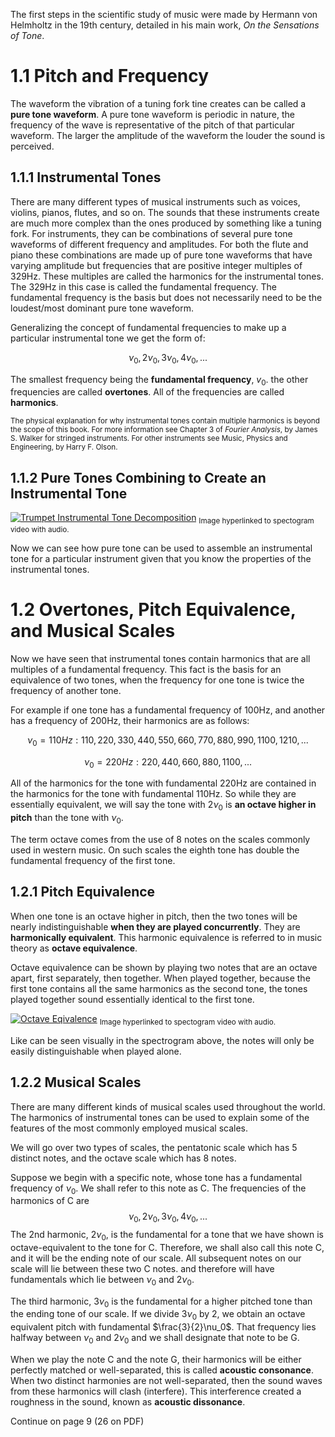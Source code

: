 The first steps in the scientific study of music were made by Hermann von Helmholtz in the 19th century, detailed in his main work, *On the Sensations of Tone*.
# 1.1 Pitch and Frequency 

The waveform the vibration of a tuning fork tine creates can be called a **pure tone waveform**. A pure tone waveform is periodic in nature, the frequency of the wave is representative of the pitch of that particular waveform. The larger the amplitude of the waveform the louder the sound is perceived.

## 1.1.1 Instrumental Tones

There are many different types of musical instruments such as voices, violins, pianos, flutes, and so on. The sounds that these instruments create are much more complex than the ones produced by something like a tuning fork. For instruments, they can be combinations of several pure tone waveforms of different frequency and amplitudes. For both the flute and piano these combinations are made up of pure tone waveforms that have varying amplitude but frequencies that are positive integer multiples of 329Hz. These multiples are called the harmonics for the instrumental tones. The 329Hz in this case is called the fundamental frequency. The fundamental frequency is the basis but does not necessarily need to be the loudest/most dominant pure tone waveform.

Generalizing the concept of fundamental frequencies to make up a particular instrumental tone we get the form of:

$$\nu_0, 2\nu_0, 3\nu_0, 4\nu_0, ...$$

The smallest frequency being the **fundamental frequency**, $v_0$. the other frequencies are called **overtones**. All of the frequencies are called **harmonics**.

<sub>The physical explanation for why instrumental tones contain multiple harmonics is beyond the scope of this book. For more information see Chapter 3 of *Fourier Analysis*, by James S. Walker for stringed instruments. For other instruments see Music, Physics and Engineering, by Harry F. Olson.</sub>

## 1.1.2 Pure Tones Combining to Create an Instrumental Tone

[![Trumpet Instrumental Tone Decomposition](https://www.jameswalkermathmusic.net/mathematicsandmusic/Nav/EmbeddedYouTubeVideos/Chap1/TrumpetHarmonics.jpg)](https://www.youtube.com/watch?v=MTrxqihjH98)
<sub> Image hyperlinked to spectogram video with audio. </sub>

Now we can see how pure tone can be used to assemble an instrumental tone for a particular instrument given that you know the properties of the instrumental tones.

# 1.2 Overtones, Pitch Equivalence, and Musical Scales

Now we have seen that instrumental tones contain harmonics that are all multiples of a fundamental frequency. This fact is the basis for  an equivalence of two tones, when the frequency for one tone is twice the frequency of another tone.

For example if one tone has a fundamental frequency of 100Hz, and another has a frequency of 200Hz, their harmonics are as follows:

$$\nu_0 = 110Hz: 110, 220, 330, 440, 550, 660, 770, 880, 990, 1100, 1210, ...$$

$$\nu_0 = 220Hz: 220, 440, 660, 880, 1100, ...$$

All of the harmonics for the tone with fundamental 220Hz are contained in the harmonics for the tone with fundamental 110Hz. So while they are essentially equivalent, we will say the tone with $2\nu_0$ is **an octave higher in pitch** than the tone with $\nu_0$. 

The term octave comes from the use of 8 notes on the scales commonly used in western music. On such scales the eighth tone has double the fundamental frequency of the first tone.

## 1.2.1 Pitch Equivalence

When one tone is an octave higher in pitch, then the two tones will be nearly indistinguishable **when they are played concurrently**. They are **harmonically equivalent**. This harmonic equivalence is referred to in music theory as **octave equivalence**. 

Octave equivalence can be shown by playing two notes that are an octave apart, first separately, then together. When played together, because the first tone contains all the same harmonics as the second tone, the tones played together sound essentially identical to the first tone. 

[![Octave Eqivalence](https://cdn.discordapp.com/attachments/463193265416699915/1099093987547164712/image.png)](https://youtu.be/MnP1AUfhkKo)
<sub> Image hyperlinked to spectogram video with audio. </sub>

Like can be seen visually in the spectrogram above, the notes will only be easily distinguishable when played alone.

## 1.2.2 Musical Scales

There are many different kinds of musical scales used throughout the world. The harmonics of instrumental tones can be used to explain some of the features of the most commonly employed musical scales. 

We will go over two types of scales, the pentatonic scale which has 5 distinct notes, and the octave scale which has 8 notes.

Suppose we begin with a specific note, whose tone has a fundamental frequency of $\nu_0$. We shall refer to this note as C. The frequencies of the harmonics of C are 
$$\nu_0, 2\nu_0, 3\nu_0, 4\nu_0, ...$$
The 2nd harmonic, $2\nu_0$, is the fundamental for a tone that we have shown is octave-equivalent to the tone for C. Therefore, we shall also call this note C, and it will be the ending note of our scale. All subsequent notes on our scale will lie between these two C notes. and therefore will have fundamentals which lie between $\nu_0$ and $2\nu_0$.

The third harmonic, $3\nu_0$ is the fundamental for a higher pitched tone than the ending tone of our scale. If we divide $3\nu_0$ by 2, we obtain an octave equivalent pitch with fundamental $\frac{3}{2}\nu_0$. That frequency lies halfway between $\nu_0$ and $2\nu_0$ and we shall designate that note to be G.

When we play the note C and the note G, their harmonics will be either perfectly matched or well-separated, this is called **acoustic consonance**. When two distinct harmonies are not well-separated, then the sound waves from these harmonics will clash (interfere). This interference created a roughness in the sound, known as **acoustic dissonance**.

Continue on page 9 (26 on PDF)